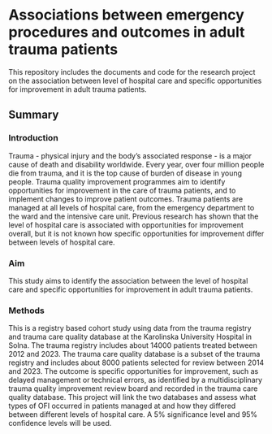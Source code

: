 # Associations between emergency procedures and outcomes in adult trauma patients

This repository includes the documents and code for the research project on the association between level of hospital care and specific opportunities for improvement in adult trauma patients. 

## Summary

### Introduction
Trauma - physical injury and the body’s associated response - is a major cause of death and
disability worldwide. Every year, over four million people die from trauma, and it is the top cause
of burden of disease in young people. Trauma quality improvement programmes aim to identify
opportunities for improvement in the care of trauma patients, and to implement changes to
improve patient outcomes. Trauma patients are managed at all levels of hospital care, from the
emergency department to the ward and the intensive care unit. Previous research has shown that
the level of hospital care is associated with opportunities for improvement overall, but it is not
known how specific opportunities for improvement differ between levels of hospital care.

### Aim
This study aims to identify the association between the level of hospital care and specific
opportunities for improvement in adult trauma patients.

### Methods
This is a registry based cohort study using data from the trauma registry and trauma care quality
database at the Karolinska University Hospital in Solna. The trauma registry includes about
14000 patients treated between 2012 and 2023. The trauma care quality database is a subset of the
trauma registry and includes about 8000 patients selected for review between 2014 and 2023. The
outcome is specific opportunities for improvement, such as delayed management or technical
errors, as identified by a multidisciplinary trauma quality improvement review board and
recorded in the trauma care quality database. This project will link the two databases and assess
what types of OFI occurred in patients managed at and how they differed between different levels
of hospital care. A 5% significance level and 95% confidence levels will be used.
 
